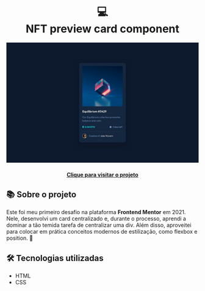 <h1 align="center">
  💻<br>NFT preview card component
</h1>

<div align="center">
  <img src="./design/desktop-design.jpg" alt="Imagem do desafio NFT preview card component" />
</div>

<h4 align="center"><a href="https://nft-preview-card-component-gs.netlify.app/">Clique para visitar o projeto</a></h4>

## 📚 Sobre o projeto

Este foi meu primeiro desafio na plataforma <strong>Frontend Mentor</strong> em 2021. Nele, desenvolvi um card centralizado e, durante o processo, aprendi a dominar a tão temida tarefa de centralizar uma div. Além disso, aproveitei para colocar em prática conceitos modernos de estilização, como flexbox e position. 🚀

## 🛠️ Tecnologias utilizadas

- HTML
- CSS
